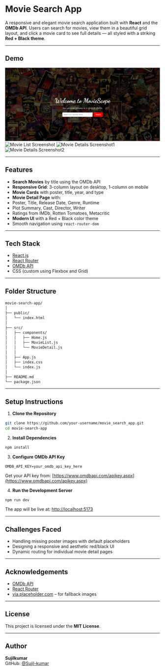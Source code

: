 # Movie Search App

A responsive and elegant movie search application built with **React** and the **OMDb API**. Users can search for movies, view them in a beautiful grid layout, and click a movie card to see full details — all styled with a striking **Red + Black theme**.

---

## Demo

![Home Page Screenshot](./src/assets/Demo/movieSearch1.png)  
![Movie List Screenshot](.src/assets/Demo/movieSearch2.png)
![Movie Details Screenshot1](.src/assets/Demo/movieSearch3.png)
![Movie Details Screenshot2](.src/assets/Demo/movieSearch4.png)


---

##  Features

-  **Search Movies** by title using the OMDb API  
-  **Responsive Grid**: 3-column layout on desktop, 1-column on mobile  
-  **Movie Cards** with poster, title, year, and type  
-  **Movie Detail Page** with:
  - Poster, Title, Release Date, Genre, Runtime  
  - Plot Summary, Cast, Director, Writer  
  - Ratings from IMDb, Rotten Tomatoes, Metacritic  
-  **Modern UI** with a Red + Black color theme  
-  Smooth navigation using `react-router-dom`  

---

##  Tech Stack

- [React.js](https://reactjs.org/)  
- [React Router](https://reactrouter.com/)  
- [OMDb API](https://www.omdbapi.com/)  
- CSS (custom using Flexbox and Grid)  

---

##  Folder Structure

```
movie-search-app/
│
├── public/
│   └── index.html
│
├── src/
│   ├── components/
│   │   ├── Home.js
│   │   ├── MovieList.js   
│   │   └── MovieDetail.js
│   │
│   ├── App.js
│   ├── index.css
│   └── index.js
│
├── README.md
└── package.json
```

---

##  Setup Instructions

1. **Clone the Repository**

```bash
git clone https://github.com/your-username/movie_search_app.git
cd movie-search-app
```

2. **Install Dependencies**

```bash
npm install
```

3. **Configure OMDb API Key**

```
OMDB_API_KEY=your_omdb_api_key_here
```

 Get your API key from: [https://www.omdbapi.com/apikey.aspx](https://www.omdbapi.com/apikey.aspx)

4. **Run the Development Server**

```bash
npm run dev
```

The app will be live at: [http://localhost:5173](http://localhost:5173)

---

##  Challenges Faced

- Handling missing poster images with default placeholders  
- Designing a responsive and aesthetic red/black UI  
- Dynamic routing for individual movie detail pages  

---

##  Acknowledgements

- [OMDb API](https://www.omdbapi.com/)  
- [React Router](https://reactrouter.com/)  
- [via.placeholder.com](https://via.placeholder.com/) – for fallback images  

---

##  License

This project is licensed under the **MIT License**.

---

##  Author

**Sujilkumar**  
GitHub: [@Sujil-kumar](https://github.com/Sujil-kumar)
